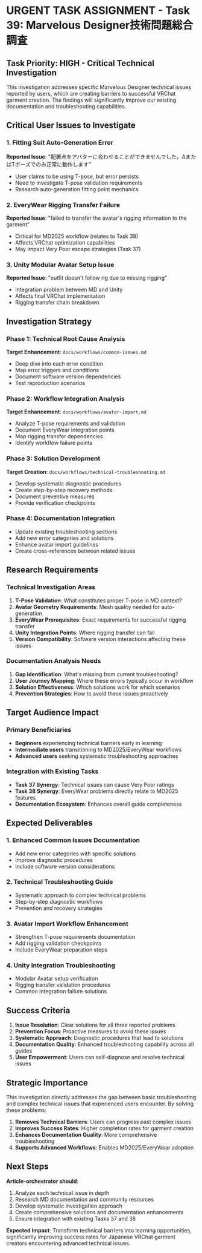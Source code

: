 # URGENT TASK ASSIGNMENT - Task 39: Marvelous Designer技術問題総合調査

## Task Priority: HIGH - Critical Technical Investigation

This investigation addresses specific Marvelous Designer technical issues reported by users, which are creating barriers to successful VRChat garment creation. The findings will significantly improve our existing documentation and troubleshooting capabilities.

## Critical User Issues to Investigate

### 1. Fitting Suit Auto-Generation Error
**Reported Issue**: "配置点をアバターに合わせることができませんでした。AまたはTポーズでのみ正常に動作します"
- User claims to be using T-pose, but error persists
- Need to investigate T-pose validation requirements
- Research auto-generation fitting point mechanics

### 2. EveryWear Rigging Transfer Failure
**Reported Issue**: "failed to transfer the avatar's rigging information to the garment"
- Critical for MD2025 workflow (relates to Task 38)
- Affects VRChat optimization capabilities
- May impact Very Poor escape strategies (Task 37)

### 3. Unity Modular Avatar Setup Issue
**Reported Issue**: "outfit doesn't follow rig due to missing rigging"
- Integration problem between MD and Unity
- Affects final VRChat implementation
- Rigging transfer chain breakdown

## Investigation Strategy

### Phase 1: Technical Root Cause Analysis
**Target Enhancement**: `docs/workflows/common-issues.md`
- Deep dive into each error condition
- Map error triggers and conditions
- Document software version dependencies
- Test reproduction scenarios

### Phase 2: Workflow Integration Analysis
**Target Enhancement**: `docs/workflows/avatar-import.md`
- Analyze T-pose requirements and validation
- Document EveryWear integration points
- Map rigging transfer dependencies
- Identify workflow failure points

### Phase 3: Solution Development
**Target Creation**: `docs/workflows/technical-troubleshooting.md`
- Develop systematic diagnostic procedures
- Create step-by-step recovery methods
- Document preventive measures
- Provide verification checkpoints

### Phase 4: Documentation Integration
- Update existing troubleshooting sections
- Add new error categories and solutions
- Enhance avatar import guidelines
- Create cross-references between related issues

## Research Requirements

### Technical Investigation Areas
1. **T-Pose Validation**: What constitutes proper T-pose in MD context?
2. **Avatar Geometry Requirements**: Mesh quality needed for auto-generation
3. **EveryWear Prerequisites**: Exact requirements for successful rigging transfer
4. **Unity Integration Points**: Where rigging transfer can fail
5. **Version Compatibility**: Software version interactions affecting these issues

### Documentation Analysis Needs
1. **Gap Identification**: What's missing from current troubleshooting?
2. **User Journey Mapping**: Where these errors typically occur in workflow
3. **Solution Effectiveness**: Which solutions work for which scenarios
4. **Prevention Strategies**: How to avoid these issues proactively

## Target Audience Impact

### Primary Beneficiaries
- **Beginners** experiencing technical barriers early in learning
- **Intermediate users** transitioning to MD2025/EveryWear workflows
- **Advanced users** seeking systematic troubleshooting approaches

### Integration with Existing Tasks
- **Task 37 Synergy**: Technical issues can cause Very Poor ratings
- **Task 38 Synergy**: EveryWear problems directly relate to MD2025 features
- **Documentation Ecosystem**: Enhances overall guide completeness

## Expected Deliverables

### 1. Enhanced Common Issues Documentation
- Add new error categories with specific solutions
- Improve diagnostic procedures
- Include software version considerations

### 2. Technical Troubleshooting Guide
- Systematic approach to complex technical problems
- Step-by-step diagnostic workflows
- Prevention and recovery strategies

### 3. Avatar Import Workflow Enhancement
- Strengthen T-pose requirements documentation
- Add rigging validation checkpoints
- Include EveryWear preparation steps

### 4. Unity Integration Troubleshooting
- Modular Avatar setup verification
- Rigging transfer validation procedures
- Common integration failure solutions

## Success Criteria

1. **Issue Resolution**: Clear solutions for all three reported problems
2. **Prevention Focus**: Proactive measures to avoid these issues
3. **Systematic Approach**: Diagnostic procedures that lead to solutions
4. **Documentation Quality**: Enhanced troubleshooting capability across all guides
5. **User Empowerment**: Users can self-diagnose and resolve technical issues

## Strategic Importance

This investigation directly addresses the gap between basic troubleshooting and complex technical issues that experienced users encounter. By solving these problems:

1. **Removes Technical Barriers**: Users can progress past complex issues
2. **Improves Success Rates**: Higher completion rates for garment creation
3. **Enhances Documentation Quality**: More comprehensive troubleshooting
4. **Supports Advanced Workflows**: Enables MD2025/EveryWear adoption

## Next Steps

**Article-orchestrator should**:
1. Analyze each technical issue in depth
2. Research MD documentation and community resources
3. Develop systematic investigation approach
4. Create comprehensive solutions and documentation enhancements
5. Ensure integration with existing Tasks 37 and 38

**Expected Impact**: Transform technical barriers into learning opportunities, significantly improving success rates for Japanese VRChat garment creators encountering advanced technical issues.
